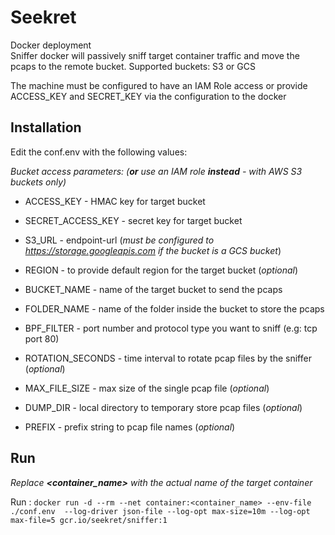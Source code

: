 Seekret
=======
Docker deployment  
Sniffer docker will passively sniff target container traffic and move the pcaps to the remote bucket.
Supported buckets: S3 or GCS

The machine must be configured to have an IAM Role access or provide ACCESS_KEY and SECRET_KEY via the configuration to the docker  

## Installation

Edit the conf.env with the following values:

_Bucket access parameters: (**or** use an IAM role **instead** - with AWS S3 buckets only)_ 
- ACCESS_KEY            - HMAC key for target bucket
- SECRET_ACCESS_KEY     - secret key for target bucket
- S3_URL                - endpoint-url (_must be configured to https://storage.googleapis.com if the bucket is a GCS bucket_) 
- REGION                - to provide default region for the target bucket (_optional_)

- BUCKET_NAME           - name of the target bucket to send the pcaps
- FOLDER_NAME           - name of the folder inside the bucket to store the pcaps
- BPF_FILTER            - port number and protocol type you want to sniff (e.g: tcp port 80)
- ROTATION_SECONDS      - time interval to rotate pcap files by the sniffer (_optional_)
- MAX_FILE_SIZE         - max size of the single pcap file (_optional_)
- DUMP_DIR              - local directory to temporary store pcap files (_optional_)
- PREFIX                - prefix string to pcap file names (_optional_) 

## Run

_Replace **<container_name>** with the actual name of the target container_

Run : `docker run -d --rm --net container:<container_name> --env-file ./conf.env  --log-driver json-file --log-opt max-size=10m --log-opt max-file=5 gcr.io/seekret/sniffer:1` 

